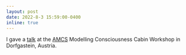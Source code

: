 ```yaml
---
layout: post
date: 2022-8-3 15:59:00-0400
inline: true
---
```


I gave a <a href='https://aproca.github.io/blog/2022/workshop_talk/'>talk</a> at the <a href='https://amcs-community.org/'>AMCS</a> Modelling Consciousness Cabin Workshop in Dorfgastein, Austria.


<!-- I gave a <a href='https://drive.google.com/file/d/1dyMzB88olf5PvAfG62tD_VmRagydvKyI/view?usp=share_link'>talk</a> on *Linking generalizable intelligence to consciousness via information synergy* at the 2022 Modelling Consciousness Cabin Workshop in Dorfgastein, Austria, organized by the <a href='https://amcs-community.org/'>Association for Mathematical Consciousness Science</a>. -->